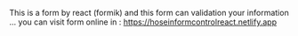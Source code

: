 This is a form by react (formik)
and this form can validation your information ...
you can visit form online in : https://hoseinformcontrolreact.netlify.app